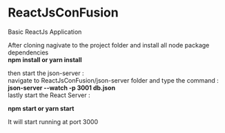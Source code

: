 # ReactJsConFusion
Basic ReactJs Application

After cloning nagivate to the project folder and install all node package dependencies
<br>
<b> npm install or yarn install </b>

then start the json-server :
<br>
navigate to ReactJsConFusion/json-server folder and type the command :
<br>
<b>
json-server --watch -p 3001 db.json
</b>
<br>
lastly start the React Server :

<b>npm start or yarn start</b>

It will start running at port 3000
